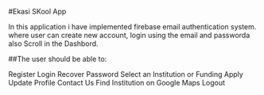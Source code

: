 #Ekasi SKool App

In this application i have implemented firebase email authentication system. where user can create new account, login using the email and passworda also Scroll in the Dashbord.

##The user should be able to:

Register
Login
Recover Password
Select an Institution or Funding
Apply
Update Profile
Contact Us
Find Institution on Google Maps
Logout


